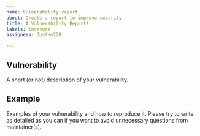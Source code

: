 ```yaml
---
name: Vulnerability report
about: Create a report to improve security
title: A Vulnerability Report!
labels: insecure
assignees: JustHm228

---
```


## Vulnerability

A short (or not) description of your vulnerability.

## Example

Examples of your vulnerability and how to reproduce it.
Please try to write as detailed as you can if you want to avoid unnecessary questions from maintainer(s).
